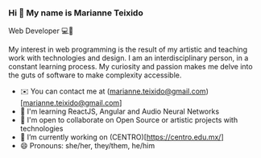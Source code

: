 ### Hi 👋 My name is Marianne Teixido

Web Developer 💻👾

My interest in web programming is the result of my artistic and teaching work with technologies and design. I am an interdisciplinary person, in a constant learning process. My curiosity and passion makes me delve into the guts of software to make complexity accessible.

- ✉️  You can contact me at (marianne.teixido@gmail.com)[marianne.teixido@gmail.com]
- 🧠  I'm learning ReactJS, Angular and Audio Neural Networks
- 🤝  I'm open to collaborate on Open Source or artistic projects with technologies
- 🔭 I’m currently working on (CENTRO)[https://centro.edu.mx/]
- 😄 Pronouns: she/her, they/them, he/him

